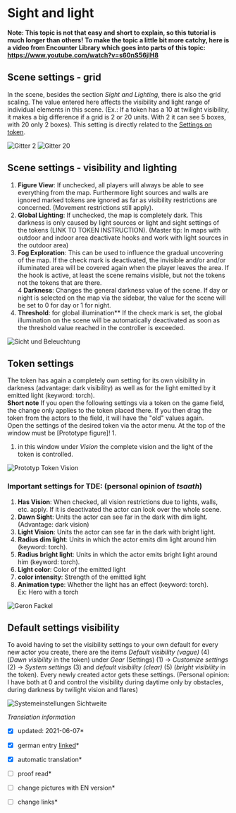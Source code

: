 # Sight and light
**Note: This topic is not that easy and short to explain, so this tutorial is much longer than others!**
**To make the topic a little bit more catchy, here is a video from Encounter Library 
which goes into parts of this topic: https://www.youtube.com/watch?v=s60nS56jIH8** 


## Scene settings - grid
In the scene, besides the section *Sight and Lighting*, there is also the grid scaling. The value entered here 
affects the visibility and light range of individual elements in this scene. (Ex.: If a token has a 10 at twilight visibility,
it makes a big difference if a grid is 2 or 20 units. With 2 it can see 5 boxes, with 20 only 2 boxes). 
This setting is directly related to the [Settings on token](en-sight-light#token-settings).  
  
![Gitter 2](images/en-sight-light_0.webp)
![Gitter 20](images/en-sight-light_1.webp)

## Scene settings - visibility and lighting
1. **Figure View**: If unchecked, all players will always be able to see everything from the map. Furthermore light sources and walls are ignored 
marked tokens are ignored as far as visibility restrictions are concerned. (Movement restrictions still apply).    
2. **Global Lighting**: If unchecked, the map is completely dark. This darkness is only caused by light sources 
or light and sight settings of the tokens (LINK TO TOKEN INSTRUCTION). (Master tip: In maps with outdoor and indoor area deactivate hooks 
and work with light sources in the outdoor area)  
3. **Fog Exploration**: This can be used to influence the gradual uncovering of the map. If the check mark is deactivated, the invisible and/or 
and/or illuminated area will be covered again when the player leaves the area. If the hook is active, at least the scene remains visible, but not the tokens
not the tokens that are there.  
4 **Darkness**: Changes the general darkness value of the scene. If day or night is selected on the map via the sidebar, 
the value for the scene will be set to 0 for day or 1 for night.   
5. **Threshold**: for global illumination** If the check mark is set, the global illumination on the scene will be automatically deactivated as soon as the 
threshold value reached in the controller is exceeded. 
  
![Sicht und Beleuchtung](images/en-sight-light_0.webp)

## Token settings
The token has again a completely own setting for its own visibility in darkness (advantage: dark visibility) as well as for the light emitted by it 
emitted light (keyword: torch).  
**Short note** If you open the following settings via a token on the game field, the change only applies to the token placed there.
If you then drag the token from the actors to the field, it will have the "old" values again.   
Open the settings of the desired token via the actor menu. At the top of the window must be [Prototype figure]! 1.  
1. in this window under *Vision* the complete vision and the light of the token is controlled. 
   
![Prototyp Token Vision](images/en-sight-light_0.webp)  

### Important settings for TDE: (personal opinion of *tsaath*)
1. **Has Vision**: When checked, all vision restrictions due to lights, walls, etc. apply. If it is deactivated the actor can look over the whole scene.    
2. **Dawn Sight**: Units the actor can see far in the dark with dim light. (Advantage: dark vision)    
3. **Light Vision**: Units the actor can see far in the dark with bright light.  
4. **Radius dim light**: Units in which the actor emits dim light around him (keyword: torch).  
5. **Radius bright light**: Units in which the actor emits bright light around him (keyword: torch).  
6. **Light color**: Color of the emitted light  
7. **color intensity**: Strength of the emitted light  
8. **Animation type**: Whether the light has an effect (keyword: torch).  
Ex: Hero with a torch  
  
![Geron Fackel](images/en-sight-light_1.webp)


## Default settings visibility
To avoid having to set the visibility settings to your own default for every new actor you create, 
there are the items *Default visibility (vague)* (4) (*Dawn visibility* in the token) under *Gear* (Settings) (1) -> *Customize settings* (2) -> *System settings* (3)
and *default visibility (clear)* (5) (*bright visibility* in the token). Every newly created actor gets these settings. (Personal opinion: I have both at 0
and control the visibility during daytime only by obstacles, during darkness by twilight vision and flares)  
  
![Systemeinstellungen Sichtweite](images/en-sight-light_0.webp)


*Translation information*  
*[x] updated: 2021-06-07*  
*[x] german entry [linked](de/de-sicht_und_licht.md)*  
*[x] automatic translation*  
*[ ] proof read*  
*[ ] change pictures with EN version*
*[ ] change links*  

